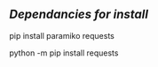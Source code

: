 _Dependancies for install_
------------------------

pip install paramiko requests

python -m pip install requests
